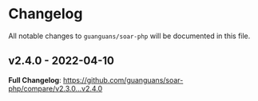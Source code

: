 # Changelog

All notable changes to `guanguans/soar-php` will be documented in this file.

## v2.4.0 - 2022-04-10

**Full Changelog**: https://github.com/guanguans/soar-php/compare/v2.3.0...v2.4.0
